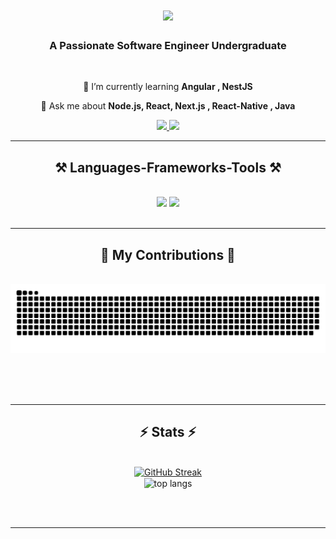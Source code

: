 
<h1 align="center">
    <img src="https://readme-typing-svg.herokuapp.com/?font=Righteous&size=35&center=true&vCenter=true&width=500&height=70&duration=4000&lines=Hi+There!+👋;+I'm+Achintha+Peiris!;" />
</h1>

<h3 align="center">A Passionate Software Engineer Undergraduate</h3>

<br/>

<div align="center">
  
 🌱 I’m currently learning **Angular , NestJS**

💬 Ask me about **Node.js, React, Next.js , React-Native , Java**

 </div>
 
<div align="center"> 
  <a href="mailto:achinthaperis64@gmail.com">
    <img src="https://img.shields.io/badge/Gmail-red?style=for-the-badge&logo=gmail&logoColor=white" />
  </a>
  <a href="https://www.linkedin.com/in/achintha-peiris-9a61a129b">
    <img src="https://img.shields.io/badge/LinkedIn-0077B5?style=for-the-badge&logo=linkedin&logoColor=white" target="_blank" />
  </a>
</div>

 <hr/>
 
<h2 align="center">⚒️ Languages-Frameworks-Tools ⚒️</h2>
<br/>
<div align="center">
    <img src="https://skillicons.dev/icons?i=react,nextjs,angular,bootstrap,mui,html,css,vscode,github,figma,tailwind,git" />
    <img src="https://skillicons.dev/icons?i=nodejs,express,nestjs,javascript,typescript,mongodb,java,mysql" /><br>
</div>

<br/>
<hr/>

<div align="center">
  <h2>🐍 My Contributions 🐍</h2>
  <br>
  <img alt="snake eating my contributions" src="https://raw.githubusercontent.com/salesp07/salesp07/output/github-contribution-grid-snake.svg" />
  
  <br/><br/><br/>
</div>

<hr/>

<h2 align="center">⚡ Stats ⚡</h2>
<br>
<div align=center>
<a href="https://git.io/streak-stats"><img src="https://streak-stats.demolab.com?user=Achintha11&theme=shades-of-purple" alt="GitHub Streak" /></a>
  <br/>
  <img width=325 align="center" src="https://github-readme-stats.vercel.app/api/top-langs/?username=Achintha11&hide=HTML&langs_count=8&layout=compact&theme=react&border_radius=10&size_weight=0.5&count_weight=0.5&exclude_repo=github-readme-stats" alt="top langs" />
</div>

<br/><br/>

<hr/>

<br/>



<br/>
